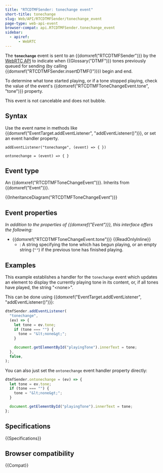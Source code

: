 ```yaml
---
title: "RTCDTMFSender: tonechange event"
short-title: tonechange
slug: Web/API/RTCDTMFSender/tonechange_event
page-type: web-api-event
browser-compat: api.RTCDTMFSender.tonechange_event
sidebar:
  - apiref:
      - WebRTC
---
```


The **`tonechange`** event is sent to an {{domxref("RTCDTMFSender")}} by the [WebRTC API](/en-US/docs/Web/API/WebRTC_API) to indicate when {{Glossary("DTMF")}} tones previously queued for sending (by calling {{domxref("RTCDTMFSender.insertDTMF()")}}) begin and end.

To determine what tone started playing, or if a tone stopped playing, check the value of the event's {{domxref("RTCDTMFToneChangeEvent.tone", "tone")}} property.

This event is not cancelable and does not bubble.

## Syntax

Use the event name in methods like {{domxref("EventTarget.addEventListener", "addEventListener()")}}, or set an event handler property.

```js-nolint
addEventListener("tonechange", (event) => { })

ontonechange = (event) => { }
```

## Event type

An {{domxref("RTCDTMFToneChangeEvent")}}. Inherits from {{domxref("Event")}}.

{{InheritanceDiagram("RTCDTMFToneChangeEvent")}}

## Event properties

_In addition to the properties of {{domxref("Event")}}, this interface offers the following:_

- {{domxref("RTCDTMFToneChangeEvent.tone")}} {{ReadOnlyInline}}
  - : A string specifying the tone which has begun playing, or an empty string (`""`) if the previous tone has finished playing.

## Examples

This example establishes a handler for the `tonechange` event which updates an element to display the currently playing tone in its content, or, if all tones have played, the string "\<none>".

This can be done using {{domxref("EventTarget.addEventListener", "addEventListener()")}}:

```js
dtmfSender.addEventListener(
  "tonechange",
  (ev) => {
    let tone = ev.tone;
    if (tone === "") {
      tone = "&lt;none&gt;";
    }

    document.getElementById("playingTone").innerText = tone;
  },
  false,
);
```

You can also just set the `ontonechange` event handler property directly:

```js
dtmfSender.ontonechange = (ev) => {
  let tone = ev.tone;
  if (tone === "") {
    tone = "&lt;none&gt;";
  }

  document.getElementById("playingTone").innerText = tone;
};
```

## Specifications

{{Specifications}}

## Browser compatibility

{{Compat}}
